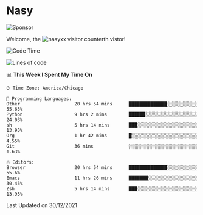 # Nasy

<!--
<p align="center">
<img height="200" src="https://github-readme-stats.vercel.app/api?username=nasyxx&count_private=true&show_icons=true&theme=dracula&include_all_commits=true"/>
<img height="200" src="https://github-readme-stats.vercel.app/api/top-langs/?username=nasyxx&theme=dracula&hide=html,jupyter+notebook&count_private=true&show_icons=true"/>
</p>

  
----------------
-->

![Sponsor](https://img.shields.io/static/v1.svg?label=Sponsor&message=%E2%9D%A4&logo=GitHub&style=flat&color=pink)
 
Welcome, the ![nasyxx visitor counter](https://count.getloli.com/get/@nasyxx?theme=rule34)th vistor!
 
<!--START_SECTION:waka-->
![Code Time](http://img.shields.io/badge/Code%20Time-1%2C645%20hrs%205%20mins-blue)

![Lines of code](https://img.shields.io/badge/From%20Hello%20World%20I%27ve%20Written-5%20Million%20lines%20of%20code-blue)

📊 **This Week I Spent My Time On** 

```text
⌚︎ Time Zone: America/Chicago

💬 Programming Languages: 
Other                    20 hrs 54 mins      ██████████████░░░░░░░░░░░   55.63% 
Python                   9 hrs 2 mins        ██████░░░░░░░░░░░░░░░░░░░   24.03% 
sh                       5 hrs 14 mins       ███░░░░░░░░░░░░░░░░░░░░░░   13.95% 
Org                      1 hr 42 mins        █░░░░░░░░░░░░░░░░░░░░░░░░   4.55% 
Git                      36 mins             ░░░░░░░░░░░░░░░░░░░░░░░░░   1.63%

🔥 Editors: 
Browser                  20 hrs 54 mins      ██████████████░░░░░░░░░░░   55.6% 
Emacs                    11 hrs 26 mins      ███████░░░░░░░░░░░░░░░░░░   30.45% 
Zsh                      5 hrs 14 mins       ███░░░░░░░░░░░░░░░░░░░░░░   13.95%

```


 Last Updated on 30/12/2021
<!--END_SECTION:waka-->

<!-- ![visitors](https://visitor-badge.laobi.icu/badge?page_id=nasyxx.nasyxx) -->
